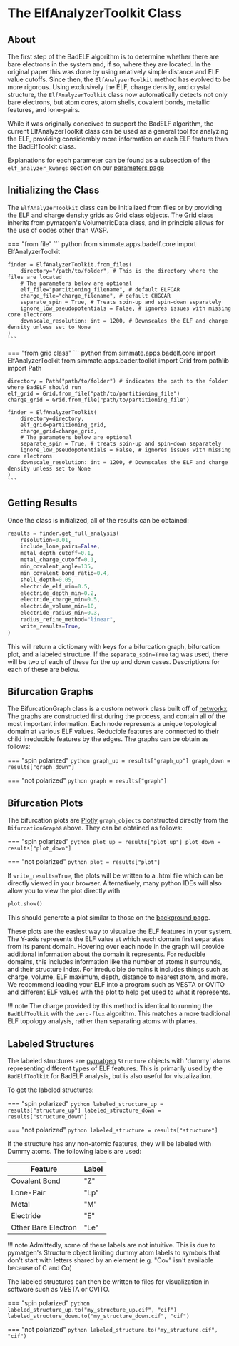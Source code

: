 
# The ElfAnalyzerToolkit Class

## About

The first step of the BadELF algorithm is to determine whether there are bare electrons in the system and, if so, where they are located. In the original paper this was done by using relatively simple distance and ELF value cutoffs. Since then, the `ElfAnalyzerToolkit` method has evolved to be more rigorous. Using exclusively the ELF, charge density, and crystal structure, the `ElfAnalyzerToolkit` class now automatically detects not only bare electrons, but atom cores, atom shells, covalent bonds, metallic features, and lone-pairs.

While it was originally conceived to support the BadELF algorithm, the current ElfAnalyzerToolkit class can be used as a general tool for analyzing the ELF, providing considerably more information on each ELF feature than the BadElfToolkit class.

Explanations for each parameter can be found as a subsection of the `elf_analyzer_kwargs` section on our [parameters page](/parameters.md)

## Initializing the Class

The `ElfAnalyzerToolkit` class can be initialized from files or by providing the ELF and charge density grids as Grid class objects. The Grid class inherits from pymatgen's VolumetricData class, and in principle allows for the use of codes other than VASP.


=== "from file"
    ``` python
    from simmate.apps.badelf.core import ElfAnalyzerToolkit
    
    finder = ElfAnalyzerToolkit.from_files(
        directory="/path/to/folder", # This is the directory where the files are located
        # The parameters below are optional
        elf_file="partitioning_filename", # default ELFCAR
        charge_file="charge_filename", # default CHGCAR
        separate_spin = True, # Treats spin-up and spin-down separately
        ignore_low_pseudopotentials = False, # ignores issues with missing core electrons
        downscale_resolution: int = 1200, # Downscales the ELF and charge density unless set to None
    )
    ```

=== "from grid class"
    ``` python
    from simmate.apps.badelf.core import ElfAnalyzerToolkit
    from simmate.apps.bader.toolkit import Grid
    from pathlib import Path
    
    directory = Path("path/to/folder") # indicates the path to the folder where BadELF should run
    elf_grid = Grid.from_file("path/to/partitioning_file")
    charge_grid = Grid.from_file("path/to/partitioning_file")
    
    finder = ElfAnalyzerToolkit(
        directory=directory,
        elf_grid=partitioning_grid,
        charge_grid=charge_grid,
        # The parameters below are optional
        separate_spin = True, # treats spin-up and spin-down separately
        ignore_low_pseudopotentials = False, # ignores issues with missing core electrons        
        downscale_resolution: int = 1200, # Downscales the ELF and charge density unless set to None
    )
    ```

## Getting Results

Once the class is initialized, all of the results can be obtained:

``` python
results = finder.get_full_analysis(
    resolution=0.01,
    include_lone_pairs=False,
    metal_depth_cutoff=0.1,
    metal_charge_cutoff=0.1,
    min_covalent_angle=135,
    min_covalent_bond_ratio=0.4,
    shell_depth=0.05,
    electride_elf_min=0.5,
    electride_depth_min=0.2,
    electride_charge_min=0.5,
    electride_volume_min=10,
    electride_radius_min=0.3,
    radius_refine_method="linear",
    write_results=True,
)
```

This will return a dictionary with keys for a bifurcation graph, bifurcation plot, and a labeled structure. If the `separate_spin=True` tag was used, there will be two of each of these for the up and down cases. Descriptions for each of these are below.

## Bifurcation Graphs

The BifurcationGraph class is a custom network class built off of [networkx](https://networkx.org/). The graphs are constructed first during the process, and contain all of the most important information. Each node represents a unique topological domain at various ELF values. Reducible features are connected to their child irreducible features by the edges. The graphs can be obtain as follows:

=== "spin polarized"
    ``` python
    graph_up = results["graph_up"]
    graph_down = results["graph_down"]
    ```

=== "not polarized"
    ``` python
    graph = results["graph"]
    ```

## Bifurcation Plots

The bifurcation plots are [Plotly](https://plotly.com/graphing-libraries/) `graph_objects` constructed directly from the `BifurcationGraph`s above. They can be obtained as follows:

=== "spin polarized"
    ``` python
        plot_up = results["plot_up"]
        plot_down = results["plot_down"]
    ```

=== "not polarized"
    ``` python
        plot = results["plot"]
    ```

If `write_results=True`, the plots will be written to a .html file which can be directly viewed in your browser. Alternatively, many python IDEs will also allow you to view the plot directly with

``` python
plot.show()
```

This should generate a plot similar to those on the [background page](../background.md).

These plots are the easiest way to visualize the ELF features in your system. The Y-axis represents the ELF value at which each domain first separates from its parent domain. Hovering over each node in the graph will provide additional information about the domain it represents. For reducible domains, this includes information like the number of atoms it surrounds, and their structure index. For irreducible domains it includes things such as charge, volume, ELF maximum, depth, distance to nearest atom, and more. We recommend loading your ELF into a program such as VESTA or OVITO and different ELF values with the plot to help get used to what it represents. 

!!! note
    The charge provided by this method is identical to running the `BadElfToolkit` with the `zero-flux` algorithm. This matches a more traditional ELF topology analysis, rather than separating atoms with planes.

## Labeled Structures

The labeled structures are [pymatgen](https://pymatgen.org/) `Structure` objects with 'dummy' atoms representing different types of ELF features. This is primarily used by the `BadElfToolkit` for BadELF analysis, but is also useful for visualization.

To get the labeled structures:

=== "spin polarized"
    ``` python
        labeled_structure_up = results["structure_up"]
        labeled_structure_down = results["structure_down"]
    ```

=== "not polarized"
    ``` python
        labeled_structure = results["structure"]
    ```

If the structure has any non-atomic features, they will be labeled with Dummy atoms. The following labels are used:

| Feature | Label | 
| --------- | --------- | 
| Covalent Bond      | "Z"      | 
| Lone-Pair   | "Lp"     | 
| Metal     | "M"      | 
| Electride     | "E"     | 
| Other Bare Electron       | "Le"       | 

!!! note
    Admittedly, some of these labels are not intuitive. This is due to pymatgen's Structure object limiting dummy atom labels to symbols that don't start with letters shared by an element (e.g. "Cov" isn't available because of C and Co)

The labeled structures can then be written to files for visualization in software such as VESTA or OVITO.

=== "spin polarized"
    ``` python
        labeled_structure_up.to("my_structure_up.cif", "cif")
        labeled_structure_down.to("my_structure_down.cif", "cif")
    ```

=== "not polarized"
    ``` python
        labeled_structure.to("my_structure.cif", "cif")
    ```